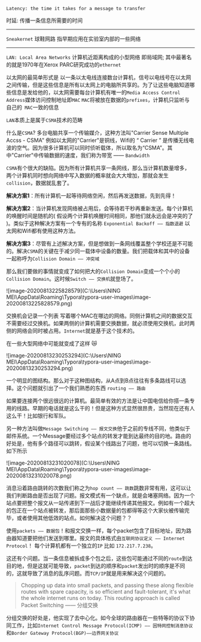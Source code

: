 `Latency: the time it takes for a message to transfer`

时延: 传播一条信息所需要的时间

---

`Sneakernet` 球鞋网路 指早期应用在实验室内部的一些网络

---

`LAN: Local Area Networks` 计算机近距离构成的小型网络 即局域网; 其中最著名的就是1970年在Xerox PARC研究成功的`ethernet`

以太网的最简单形式是 以一条以太电线连接数台计算机，信号以电线号在以太网之间传输，但是这些信息是所有以太网上的电脑所共享的。为了让这些电脑知道哪些信息是发给他的，以太网需要每台计算机有唯一的`Media Access Control Address`媒体访问控制地址即`MAC` `MAC`将被放在数据的`prefixes`，计算机只监听与自己的` MAC`一致的信息

`LAN`本质上是属于`CSMA`技术的范畴

什么是`CSMA`? 多台电脑共享一个传输媒介，这种方法叫"Carrier Sense Multiple Accss - CSMA" 例如以太网的"Carrier"是铜线，Wifi的 “ Carrier ” 是传播无线电波的空气。因为很多计算机可以同时侦听载体，所以取名为“CSMA”。其中"Carrier"中传输数据的速度，我们称为带宽 —— `Bandwidth`

`CSMA`有个很大的缺陷。因为所有计算机共享一条网线，那么当计算机数量增多，两个计算机同时想向网络中写入数据的概率就会大大增加，那就会发生`collision`，数据就乱套了。

**解决方案1**：所有计算机一起等待网络空闲，然后再发送数据，先到先得！

**解决方案2**：当计算机发现网络被占用后，会等待若干秒再重新发送。每个计算机的唤醒时间是随机的( 假设两个计算机唤醒时间相同，那他们就永远会是冲突的了 )。类似于这种解决方案有一个专有的名称 `Exponential Backoff —— 指数退避` 以太网和Wifi都有使用这种方法。

**解决方案3**：尽管有上述解决方案，但是想做到一条网线覆盖整个学校还是不可能的。解决`CSMA`的关键在于减少同一载体中设备的数量。我们把载体和其中的设备一起称呼为`Collision Domain —— 冲突域` 

那么我们要做的事情就变成了如何把大的`Collision Domain`变成一个个小的`Collision Domain`。这时候`Switch —— 交换机`就登场了。

![image-20200813225828579](C:\Users\NING MEI\AppData\Roaming\Typora\typora-user-images\image-20200813225828579.png)

交换机会记录一个列表 写着哪个MAC在哪边的网络。同侧计算机之间的数据交互不需要经过交换机。如果两侧的计算机需要交换数据，就必须使用交换机，此时两侧的网络会同时被占用。`Internet`就是基于这个技术的。

在一些大型网络中可能就变成了这样 :crying_cat_face:

![image-20200813230253294](C:\Users\NING MEI\AppData\Roaming\Typora\typora-user-images\image-20200813230253294.png)

一个明显的图结构。那么对于这种图结构，从A点到B点往往有多条路线可以选择。这个问题就引出了一个我们熟悉的东西 `routing —— 路由`



如果要连接两个很远很远的计算机。最简单有效的方法是让中国电信给你搭一条专用的线路。早期的电话就是这么干的！但是这种方式显然很昂贵，当然现在还有人这么干！比如银行和军队。



另一种方法叫做`Message Switching —— 报文交换`他于之前的专线不同，他类似于邮件系统。一个Message要经过多个站点的转发才能到达最终的目的地。路由的好处是，他有多个路径可以跳转，假设某个线路出了问题，他可以切换一条路线。如下所示

![image-20200813231020078](C:\Users\NING MEI\AppData\Roaming\Typora\typora-user-images\image-20200813231020078.png)

消息沿着路由跳转的次数我们称之为`hop count —— 跳数`跳数非常有用，这可以让我们判断路由是否出现了问题。报文模式有一个缺点，就是会堵塞网络。因为一个站点要把整个报文从一站传递到下一战后才能继续传递其他报文。例如有一个超大的包正在一个站点被转发，那后面那些小数据量的包都得等这个大家伙被传输完毕，或者使用其他低效的站点。如何解决这个问题？？

使用`packets —— 数据包`！和报文交换一样，每个packet包含了目标地址，因为路由器知道要把他们发送到哪里。报文的具体格式由`互联网协议定义 —— Internet Protocol`！ 每个计算机都有一个独立的`IP` 比如 `172.217.7.238`。

这还有个问题。当一条信息被拆成多个包之后，这些包可能通过不同的`route`到达目的地，但是这就可能导致，`packet`到达的顺序和`packet`发出时的顺序是不同的，这就导致了消息的乱序问题。而`TCP/IP`就是用来解决这个问题的。

> Chopping up data into small packets, and passing these along flexible routes with spare capacity, is so efficient and fault-tolerant, it's what the whole internet runs on today. This routing approach is called Packet Switching —— 分组交换

分组交换的好处是，他实现了去中心化。如今全球的路由器在一些特等的协议下协同工作，比如`Internet Control Message Protocol(ICMP) —— 因特网控制消息协议`和`Border Gateway Protocol(BGP)——边界网关协议`

